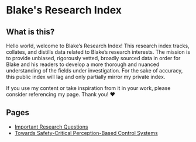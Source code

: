 # Blake's Research Index

## What is this?
Hello world, welcome to Blake’s Research Index! This research index tracks, collates, and distills data related to Blake’s research interests. The mission is to provide unbiased, rigorously vetted, broadly sourced data in order for Blake and his readers to develop a more thorough and nuanced understanding of the fields under investigation. For the sake of accuracy, this public index will lag and only partially mirror my private index.	

If you use my content or take inspiration from it in your work, please consider referencing my page. Thank you! ❤️

## Pages
* [Important Research Questions](/posts/important-questions.md)
* [Towards Safety-Critical Perception-Based Control Systems](/posts/towards-safety-critical-perception-based-control-systems.md)

